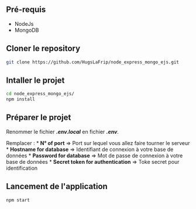 ## Pré-requis

* NodeJs
* MongoDB

## Cloner le repository

```bash
git clone https://github.com/HugsLaFrip/node_express_mongo_ejs.git
```

## Intaller le projet

```bash
cd node_express_mongo_ejs/
npm install
```

## Préparer le projet

Renommer le fichier ***.env.local*** en fichier ***.env***.

Remplacer :
    * **N° of port** => Port sur lequel vous allez faire tourner le serveur
    * **Hostname for database** => Identifiant de connexion à votre base de données
    * **Password for database** => Mot de passe de connexion à votre base de données
    * **Secret token for authentication** => Toke secret pour identification

## Lancement de l'application

```bash
npm start
```